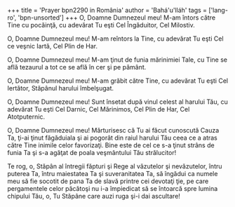 +++
title = 'Prayer bpn2290 in România'
author = 'Bahá'u'lláh'
tags = ['lang-ro', 'bpn-unsorted']
+++
O, Doamne Dumnezeul meu! M-am întors către Tine cu pocăinţă, cu adevărat Tu eşti Cel Îngăduitor, Cel Milostiv.

O, Doamne Dumnezeul meu! M-am reîntors la Tine, cu adevărat Tu eşti Cel ce veşnic Iartă, Cel Plin de Har.

O, Doamne Dumnezeul meu! M-am ţinut de funia mărinimiei Tale, cu Tine se află tezaurul a tot ce se află în cer şi pe pământ.

O, Doamne Dumnezeul meu! M-am grăbit către Tine, cu adevărat Tu eşti Cel Iertător, Stăpânul harului îmbelşugat.

O, Doamne Dumnezeul meu! Sunt însetat după vinul celest al harului Tău, cu adevărat Tu eşti Cel Darnic, Cel Mărinimos, Cel Plin de Har, Cel Atotputernic.

O, Doamne Dumnezeul meu! Mărturisesc că Tu ai făcut cunoscută Cauza Ta, ţi-ai ţinut făgăduiala şi ai pogorât din raiul harului Tău ceea ce a atras către Tine inimile celor favorizaţi. Bine este de cel ce s-a ţinut strâns de funia Ta şi s-a agăţat de poala veşmântului Tău strălucitor!

Te rog, o, Stăpân al întregii făpturi şi Rege al văzutelor şi nevăzutelor, întru puterea Ta, întru maiestatea Ta şi suveranitatea Ta, să îngădui ca numele meu să fie socotit de pana Ta de slavă printre cei devotaţi ţie, pe care pergamentele celor păcătoşi nu i-a împiedicat să se întoarcă spre lumina chipului Tău, o, Tu Stăpâne care auzi ruga şi-i dai ascultare!
